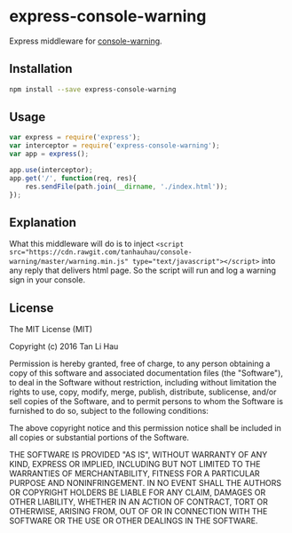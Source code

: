 # express-console-warning

Express middleware for [console-warning](https://github.com/tanhauhau/console-warning).

## Installation

```bash
npm install --save express-console-warning
```

## Usage

```javascript
var express = require('express');
var interceptor = require('express-console-warning');
var app = express();

app.use(interceptor);
app.get('/', function(req, res){
    res.sendFile(path.join(__dirname, './index.html'));
});
```

## Explanation

What this middleware will do is to inject `<script src="https://cdn.rawgit.com/tanhauhau/console-warning/master/warning.min.js" type="text/javascript"></script>` into any reply that delivers html page. So the script will run and log a warning sign in your console.

## License

The MIT License (MIT)

Copyright (c) 2016 Tan Li Hau

Permission is hereby granted, free of charge, to any person obtaining a copy
of this software and associated documentation files (the "Software"), to deal
in the Software without restriction, including without limitation the rights
to use, copy, modify, merge, publish, distribute, sublicense, and/or sell
copies of the Software, and to permit persons to whom the Software is
furnished to do so, subject to the following conditions:

The above copyright notice and this permission notice shall be included in all
copies or substantial portions of the Software.

THE SOFTWARE IS PROVIDED "AS IS", WITHOUT WARRANTY OF ANY KIND, EXPRESS OR
IMPLIED, INCLUDING BUT NOT LIMITED TO THE WARRANTIES OF MERCHANTABILITY,
FITNESS FOR A PARTICULAR PURPOSE AND NONINFRINGEMENT. IN NO EVENT SHALL THE
AUTHORS OR COPYRIGHT HOLDERS BE LIABLE FOR ANY CLAIM, DAMAGES OR OTHER
LIABILITY, WHETHER IN AN ACTION OF CONTRACT, TORT OR OTHERWISE, ARISING FROM,
OUT OF OR IN CONNECTION WITH THE SOFTWARE OR THE USE OR OTHER DEALINGS IN THE
SOFTWARE.
